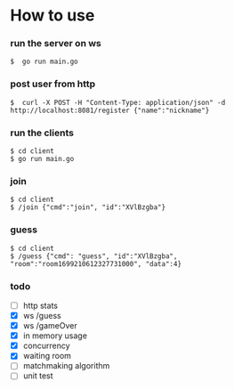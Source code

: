 #  How to use

### run the server on ws
```shell
$  go run main.go
```

### post user from http
```shell
$  curl -X POST -H "Content-Type: application/json" -d http://localhost:8081/register {"name":"nickname"}
```

### run the clients
```shell
$ cd client
$ go run main.go
```

### join
```shell
$ cd client
$ /join {"cmd":"join", "id":"XVlBzgba"}
```

### guess
```shell
$ cd client
$ /guess {"cmd": "guess", "id":"XVlBzgba", "room":"room1699210612327731000", "data":4}
```


### todo

- [ ] http stats
- [x] ws /guess
- [x] ws /gameOver
- [x] in memory usage
- [x] concurrency 
- [x] waiting room
- [ ] matchmaking algorithm
- [ ] unit test